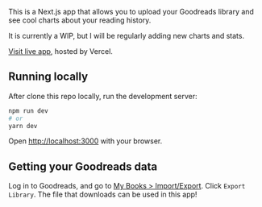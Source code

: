 This is a Next.js app that allows you to upload your Goodreads library and see cool charts about your reading history.

It is currently a WIP, but I will be regularly adding new charts and stats.

[Visit live app](https://your-visual-library.vercel.app/), hosted by Vercel.

## Running locally

After clone this repo locally, run the development server:

```bash
npm run dev
# or
yarn dev
```

Open [http://localhost:3000](http://localhost:3000) with your browser.

## Getting your Goodreads data

Log in to Goodreads, and go to [My Books > Import/Export](https://www.goodreads.com/review/import). Click `Export Library`. The file that downloads can be used in this app!
